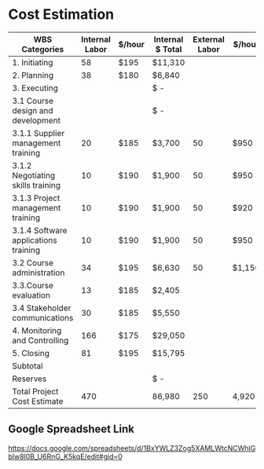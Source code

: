 # Cost Estimation

| WBS Categories | Internal Labor | $/hour | Internal $ Total | External Labor | $/hour | External $ Total | Total Labor | Non-labor $ | Total Cost |
|----------------|----------------|--------|------------------|----------------|--------|------------------|-------------|-------------|----------|
|1. Initiating | 58 | $195 | $11,310 | | | $ - | $11,310 | | $11,310 |
|2. Planning | 38 | $180 | $6,840 | | | $ - | $6,840 | | $6,840 |
|3. Executing |  |  | $ -| | | $ - | $ - | | $ - |
| 3.1 Course design and development |  |  | $ -| | | $ - | $ - | | $ - |
|  3.1.1 Supplier management training | 20 | $185 | $3,700 | 50 | $950 | $47,500 | $51,200| $9,500 | $60,700 |
|  3.1.2 Negotiating skills training | 10 | $190 | $1,900| 50 | $950 | $47,500 | $49,400 | $8,700 | $58,100 |
|  3.1.3  Project management training |10 | $190 | $1,900| 50 | $920 | $46,000 | $47,900 | $9,800 | $57,700 |
|  3.1.4 Software applications training | 10 | $190 | $1,900| 50 | $950 | $47,500 | $49,400 | $9,600 | $59,000 |
| 3.2 Course administration | 34 | $195 | $6,630 | 50 | $1,150 | $57,500 | $64,130 | $22,200 | $86,330 |
| 3.3.Course evaluation| 13 | $185 | $2,405 | | | $ - | $ 2,405 | | $2,405 |
| 3.4 Stakeholder communications | 30 | $185 | $5,550 | | | $ - | $5,500 | | $5,500 |
|4. Monitoring and Controlling | 166 | $175 | $29,050 | | | $ - | $29,050| | $29,050|
|5. Closing | 81 | $195 | $15,795 | | | $ - | $15,795 | | $15,795 |
|Subtotal |  |  |  | | |  | | | $392,780 |
|Reserves  |  |  | $ - | | | $ - | $ - | | 60,000.0 |
|Total Project Cost Estimate | 470 |  | 86,980 | 250 | 4,920 | 246,000 | 332,980 | 59,800 | $452,780 |

## Google Spreadsheet Link
https://docs.google.com/spreadsheets/d/1BxYWLZ3Zog5XAMLWtcNCWhIGblw8l0B_U6RnG_K5kqE/edit#gid=0

